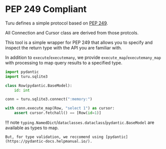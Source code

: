 # PEP 249 Compliant

Turu defines a simple protocol based on [PEP 249](https://peps.python.org/pep-0249/).

All Connection and Cursor class are derived from those protcols.

This tool is a simple wrapper for PEP 249 that allows you to specify and inspect the return type with the API you are familiar with.

In addition to `execute`/`executemany`, we provide `execute_map`/`executemany_map` with processing to map query results to a specified type.

```python
import pydantic
import turu.sqlite3

class Row(pydantic.BaseModel):
    id: int

conn = turu.sqlite3.connect(":memory:")

with conn.execute_map(Row, "select 1") as cursor:
    assert cursor.fetchall() == [Row(id=1)]
```

!!! note
    `typing.NamedDict`/`dataclasses.dataclass`/`pydantic.BaseModel` are available as types to map.

    But, for type validation, we reccomend using [pydantic](https://pydantic-docs.helpmanual.io/).

